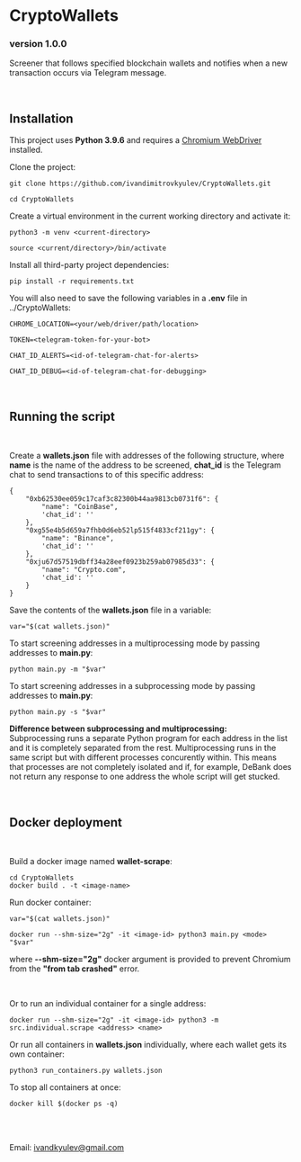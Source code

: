 <h1>CryptoWallets</h1>
<h3>version 1.0.0</h3>

Screener that follows specified blockchain wallets and notifies when a new transaction occurs via Telegram message.

<br> 

## Installation

This project uses **Python 3.9.6** and requires a
[Chromium WebDriver](https://chromedriver.chromium.org/getting-started/) installed.

Clone the project:
```
git clone https://github.com/ivandimitrovkyulev/CryptoWallets.git

cd CryptoWallets
```

Create a virtual environment in the current working directory and activate it:

```
python3 -m venv <current-directory>

source <current/directory>/bin/activate
```

Install all third-party project dependencies:
```
pip install -r requirements.txt
```

You will also need to save the following variables in a **.env** file in ../CryptoWallets:
```
CHROME_LOCATION=<your/web/driver/path/location> 

TOKEN=<telegram-token-for-your-bot>

CHAT_ID_ALERTS=<id-of-telegram-chat-for-alerts>

CHAT_ID_DEBUG=<id-of-telegram-chat-for-debugging>
```
<br/>

## Running the script
<br/>

Create a **wallets.json** file with addresses of the following structure, where **name** is the name of the address to be screened, **chat_id** is the Telegram chat to send transactions to of this specific address:

```
{
    "0xb62530ee059c17caf3c82300b44aa9813cb0731f6": {
        "name": "CoinBase",
        'chat_id': ''
    },
    "0xg55e4b5d659a7fhb0d6eb52lp515f4833cf211gy": {
        "name": "Binance",
        'chat_id': ''
    },
    "0xju67d57519dbff34a28eef0923b259ab07985d33": {
        "name": "Crypto.com",
        'chat_id': ''
    }
}
```
Save the contents of the **wallets.json** file in a variable:
```
var="$(cat wallets.json)"
```
To start screening addresses in a multiprocessing mode by passing addresses to **main.py**:
```
python main.py -m "$var"
```
To start screening addresses in a subprocessing mode by passing addresses to **main.py**:
```
python main.py -s "$var"
```
**Difference between subprocessing and multiprocessing:**
<br>
Subprocessing runs a separate Python program for each address in the list and it is completely separated from the rest.
Multiprocessing runs in the same script but with different processes concurently within. This means that processes are not completely isolated and if, for example, DeBank does not return any response to one address the whole script will get stucked. 

<br/>

## Docker deployment
<br/>

Build a docker image named **wallet-scrape**:
```
cd CryptoWallets
docker build . -t <image-name>
```
Run docker container:
```
var="$(cat wallets.json)"

docker run --shm-size="2g" -it <image-id> python3 main.py <mode> "$var"  
```

where **--shm-size="2g"** docker argument is provided to prevent Chromium from the **"from tab crashed"** error.

<br>

Or to run an individual container for a single address:
```
docker run --shm-size="2g" -it <image-id> python3 -m src.individual.scrape <address> <name>
```

Or run all containers in **wallets.json** individually, where each wallet gets its own container:
```
python3 run_containers.py wallets.json
```
To stop all containers at once:
```
docker kill $(docker ps -q)
```

<br/>
<br/>

Email: ivandkyulev@gmail.com